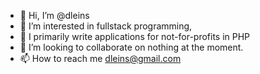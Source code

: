 - 👋 Hi, I’m @dleins
- 👀 I’m interested in fullstack programming, 
- 🌱 I primarily write applications for not-for-profits in PHP
- 💞️ I’m looking to collaborate on nothing at the moment.
- 📫 How to reach me dleins@gmail.com

<!---
dleins/dleins is a ✨ special ✨ repository because its `README.md` (this file) appears on your GitHub profile.
You can click the Preview link to take a look at your changes.
--->
